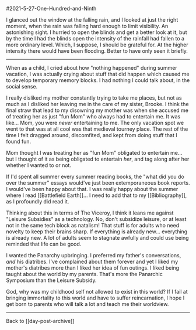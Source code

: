 #2021-5-27-One-Hundred-and-Ninth

I glanced out the window at the falling rain, and I looked at just the right moment, when the rain was falling hard enough to limit visibility.  An astonishing sight.  I hurried to open the blinds and get a better look at it, but by the time I had the blinds open the intensity of the rainfall had fallen to a more ordinary level.  Which, I suppose, I should be grateful for.  At the higher intensity there would have been flooding.  Better to have only seen it briefly.

---
When as a child, I cried about how "nothing happened" during summer vacation, I was actually crying about stuff that did happen which caused me to develop temporary memory blocks.  I had nothing I could talk about, in the social sense.

I really disliked my mother constantly trying to take me places, but not as much as I disliked her leaving me in the care of my sister, Brooke.  I think the final straw that lead to my disowning my mother was when she accused me of treating her as just "fun Mom" who always had to entertain me.  It was like...  Mom, you were *never* entertaining to me.  The only vacation spot we went to that was at all cool was that medieval tourney place.  The rest of the time I felt dragged around, discomfited, and kept from doing stuff that I found fun.

Mom thought I was treating her as "fun Mom" obligated to entertain me...  but I thought of it as being obligated to entertain *her*, and tag along after her whether I wanted to or not.

If I'd spent all summer every summer reading books, the "what did you do over the summer" essays would've just been extemporaneous book reports.  I would've been happy about that.  I was really happy about the summer where I read [[Battlefield Earth]]...  I need to add that to my [[Bibliography]], as I profoundly did read it.

Thinking about this in terms of The Viceroy, I think it leans me against "Leisure Subsidies" as a technology.  No, don't subsidize leisure, or at least not in the same tech block as natalism!  That stuff is for adults who need novelty to keep their brains sharp.  If everything is already new...  everything is already new.  A lot of adults seem to stagnate awfully and could use being reminded that life can be good.

I wanted the Panarchy upbringing.  I preferred my father's conversations, *and* his diatribes.  I've complained about them forever and yet I liked my mother's diatribes more than I liked her idea of fun outings.  I liked being taught about the world by my parents.  That's more the Panarchic Symposium than the Leisure Subsidy.

God, why was my childhood self not allowed to exist in this world?  If I fail at bringing immortality to this world and have to suffer reincarnation, I hope I get born to parents who will talk a lot and teach me their worldview.

---
Back to [[day-post-archive]]